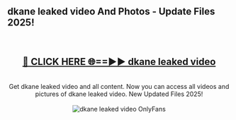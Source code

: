 <h2>dkane leaked video And Photos - Update Files 2025!</h2>
<br>
<div align="center">
<h2><a href="https://top-ai-tools.click/QrbHav" rel="nofollow">🔴 CLICK HERE 🌐==►► dkane leaked video</a></h2>
<br>
Get dkane leaked video and all content. Now you can access all videos and pictures of dkane leaked video. New Updated Files 2025!
<br>
<br>
<a href="https://top-ai-tools.click/QrbHav" rel="nofollow" data-target="animated-image.originalLink"><img src="https://i.ibb.co.com/WyWwxjT/player-gif2.gif" alt="dkane leaked video OnlyFans" style="max-width: 100%; display: inline-block;" data-target="animated-image.originalImage"></a>
</div>
<br>